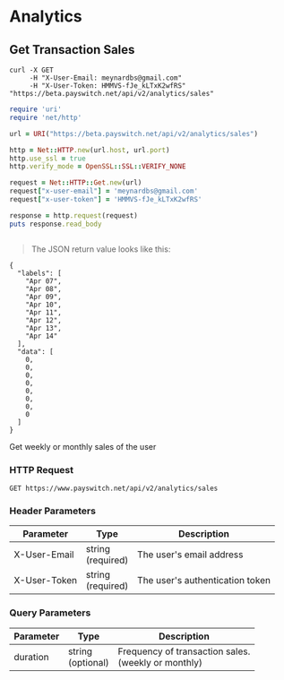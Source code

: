 # Analytics

## Get Transaction Sales

```shell
curl -X GET
     -H "X-User-Email: meynardbs@gmail.com"
     -H "X-User-Token: HMMVS-fJe_kLTxK2wfRS"
"https://beta.payswitch.net/api/v2/analytics/sales"
```

```ruby
require 'uri'
require 'net/http'

url = URI("https://beta.payswitch.net/api/v2/analytics/sales")

http = Net::HTTP.new(url.host, url.port)
http.use_ssl = true
http.verify_mode = OpenSSL::SSL::VERIFY_NONE

request = Net::HTTP::Get.new(url)
request["x-user-email"] = 'meynardbs@gmail.com'
request["x-user-token"] = 'HMMVS-fJe_kLTxK2wfRS'

response = http.request(request)
puts response.read_body
```

```python

```

> The JSON return value looks like this:

```
{
  "labels": [
    "Apr 07",
    "Apr 08",
    "Apr 09",
    "Apr 10",
    "Apr 11",
    "Apr 12",
    "Apr 13",
    "Apr 14"
  ],
  "data": [
    0,
    0,
    0,
    0,
    0,
    0,
    0,
    0
  ]
}
```
Get weekly or monthly sales of the user

### HTTP Request

`GET https://www.payswitch.net/api/v2/analytics/sales`

### Header Parameters

Parameter | Type | Description
--------- | ------- | -----------
X-User-Email | string<br/>(required) | The user's email address
X-User-Token | string<br/>(required) | The user's authentication token

### Query Parameters

Parameter | Type | Description
--------- | ---- | -----------
duration  | string</br>(optional) | Frequency of transaction sales.</br>(weekly or monthly)
